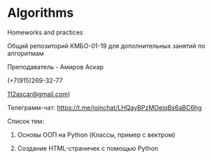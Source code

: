 # Algorithms
Homeworks and practices 

Общий репозиторий КМБО-01-19 для дополнительных занятий по алгоритмам  

Преподаватель - Амиров Аскар 

(+7(915)269-32-77 

112ascar@gmail.com) 

Телеграмм-чат: https://t.me/joinchat/LHQayBPzMOeiqBs6aBC6hg

Список тем:

1) Основы ООП на Python (Классы, пример с вектром)

2) Создание HTML-страничек с помощью Python

